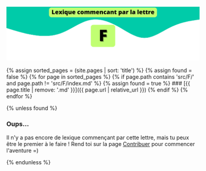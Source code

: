 ![F](../../assets/letters/F.png)

{% assign sorted_pages = (site.pages | sort: 'title') %}
{% assign found = false %}
{% for page in sorted_pages %}
  {% if page.path contains 'src/F/' and page.path != 'src/F/index.md' %}
    {% assign found = true %}
    ### [{{ page.title | remove: '.md' }}]({{ page.url | relative_url }})
  {% endif %}
{% endfor %}

{% unless found %}
  ### Oups...

Il n'y a pas encore de lexique commençant par cette lettre, mais tu peux être le premier à le faire !
Rend toi sur la page [Contribuer](https://github.com/CryptoLexique/CryptoLexique/blob/main/.github/CONTRIBUTING.md) pour commencer l'aventure =)

{% endunless %}